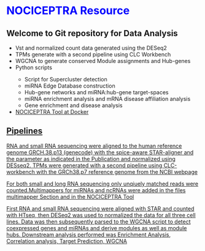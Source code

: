 
<h1 style="color:blue;"> NOCICEPTRA Resource </h1>

<h2> Welcome to Git repository for Data Analysis </h2>

<ul>
<li> Vst and normalized count data generated using the DESeq2 </li>
<li> TPMs generate with a second pipeline using CLC Workbench </li>
<li> WGCNA to generate conserved Module assignments and Hub-genes </li>
<li> Python scripts </li>
<ul> 
  <li> Script for Supercluster detection </li>
  <li> miRNA Edge Database construction </li>
  <li> Hub-gene networks and miRNA:hub-gene target-spaces </li>
  <li> miRNA enrichment analysis and mRNA disease affiliation analysis </li>
  <li> Gene enrichment and disease analysis </li>
  
</ul>
<li> <a href = "https://hub.docker.com/repository/docker/muiphysiologie/nociceptra_mui"> NOCICEPTRA Tool at Docker </li>
</ul>

<h2> Pipelines </h2>

<p> RNA and small RNA sequencing were aligned to the human reference genome GRCH.38.p13 (genecode) with the spice-aware STAR-aligner and the parameter as indicated in the Publication
and normalized using DESseq2. TPMs were generated with a second pipeline using CLC-workbench with the GRCh38.p7 reference genome from the NCBI webpage</p>
<p> For both small and long RNA sequencing only unqiuely matched reads were counted.Multimappers for miRNAs and ncRNAs were added in the files multimapper Section and in the NOCICEPTRA Tool </p>

<p> First RNA and small RNA sequencing were aligned with STAR and counted with HTseq, then DESeq2 was used to normalized the data for all three cell lines.
  Data was then subsequently parsed to the WGCNA script to detect coexpressed genes and miRNAs and derive modules as well as module hubs.
  Downstream analysis performed was Enrichment Analysis, Correlation analysis, Target Prediction, WGCNA
</p>
  

  

